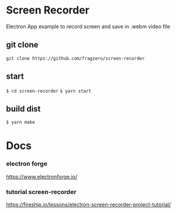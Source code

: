 # Screen Recorder

Electron App example to record screen and save in .webm video file

## git clone
`git clone https://github.com/fragzero/screen-recorder`

## start
`$ cd screen-recorder`
`$ yarn start`

## build dist 
`$ yarn make`

# Docs

### electron forge
https://www.electronforge.io/


### tutorial screen-recorder 
https://fireship.io/lessons/electron-screen-recorder-project-tutorial/


